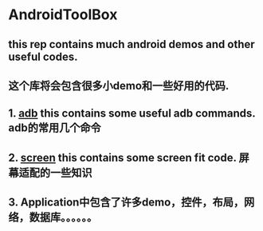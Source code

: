 # AndroidToolBox
## this rep contains much android demos and other useful codes. 
## 这个库将会包含很多小demo和一些好用的代码.

## 1. [adb](./adb/adb.txt) this contains some useful adb commands.  adb的常用几个命令
## 2. [screen](./screen/README.md) this contains some screen fit code.  屏幕适配的一些知识
## 3. Application中包含了许多demo，控件，布局，网络，数据库。。。。。。
